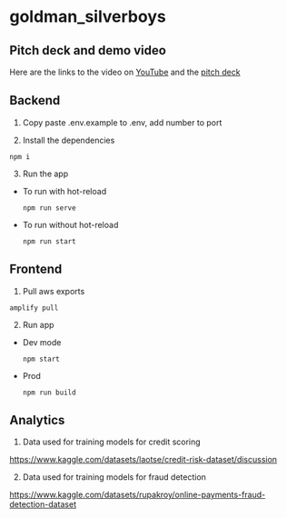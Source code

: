 # goldman_silverboys

## Pitch deck and demo video
Here are the links to the video on [YouTube](https://www.youtube.com/watch?v=V_fWkYO_D3o&ab_channel=CHANYAOYING_) and the [pitch deck](https://github.com/lowqilong/goldman_silverboys/blob/main/Pitch%20Deck.pptx)

## Backend

1. Copy paste .env.example to .env, add number to port

2. Install the dependencies
  ```
  npm i
  ```

3. Run the app
  - To run with hot-reload
    ```
    npm run serve
    ```
  - To run without hot-reload
    ```
    npm run start
    ```

## Frontend

1. Pull aws exports 
  ```
  amplify pull
  ```

2. Run app
  - Dev mode
    ```
    npm start
    ```
  - Prod
    ```
    npm run build
    ```
    
   ## Analytics
   
   1. Data used for training models for credit scoring
   
   https://www.kaggle.com/datasets/laotse/credit-risk-dataset/discussion
   
   2. Data used for training models for fraud detection
   
   https://www.kaggle.com/datasets/rupakroy/online-payments-fraud-detection-dataset
   
